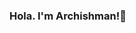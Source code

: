 ### Hola. I'm Archishman!👋

<!--
**ArchishmanSengupta/ArchishmanSengupta** is a ✨ _special_ ✨ repository because its `README.md` (this file) appears on your GitHub profile.

Here are some ideas to get you started:

- 🔭 I’m currently working on AWS
- 🌱 I’m currently learning Flutter,GraphQL,JQuery,Nodejs,Django,OpenCV,Hyperleadger
- 👯 I’m looking to collaborate on Linkedin and Youtube
- 🤔 I’m looking for help with 
- 💬 Ask me about AWS,GCP & mathematics!
- 📫 How to reach me: Twitter - @Archishman_Seng
- 😄 Pronouns: ...He/His
- ⚡ Fun fact: i am a person who will push the door even if it says "PULL". XD
-->
